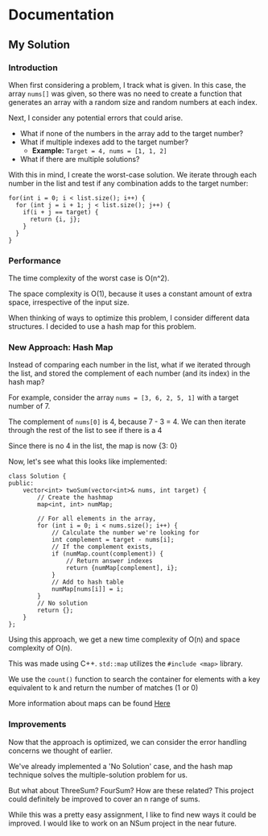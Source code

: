 # Documentation

## My Solution

### Introduction

When first considering a problem, I track what is given. In this case, the array ```nums[]``` was given, so there was no need to create a function that generates an array with a random size and random numbers at each index. 

Next, I consider any potential errors that could arise. 
+ What if none of the numbers in the array add to the target number?
+ What if multiple indexes add to the target number?
  + **Example:** ```Target = 4, nums = [1, 1, 2]```
+ What if there are multiple solutions?

With this in mind, I create the worst-case solution. We iterate through each number in the list and test if any combination adds to the target number:

```
for(int i = 0; i < list.size(); i++) {
  for (int j = i + 1; j < list.size(); j++) {
    if(i + j == target) {
      return {i, j};
    }
  }
}
```

### Performance

The time complexity of the worst case is O(n^2). 

The space complexity is O(1), because it uses a constant amount of extra space, irrespective of the input size.

When thinking of ways to optimize this problem, I consider different data structures. I decided to use a hash map for this problem.

### New Approach: Hash Map

Instead of comparing each number in the list, what if we iterated through the list, and stored the complement of each number (and its index) in the hash map?

For example, consider the array ```nums = [3, 6, 2, 5, 1]``` with a target number of 7. 

The complement of ```nums[0]``` is 4, because 7 - 3 = 4. We can then iterate through the rest of the list to see if there is a 4

Since there is no 4 in the list, the map is now {3: 0}

Now, let's see what this looks like implemented:

```
class Solution {
public:
    vector<int> twoSum(vector<int>& nums, int target) {
        // Create the hashmap 
        map<int, int> numMap;

        // For all elements in the array, 
        for (int i = 0; i < nums.size(); i++) {
            // Calculate the number we're looking for
            int complement = target - nums[i];
            // If the complement exists, 
            if (numMap.count(complement)) {
                // Return answer indexes
                return {numMap[complement], i};
            }
            // Add to hash table
            numMap[nums[i]] = i;
        }
        // No solution
        return {};
    }
};
```

Using this approach, we get a new time complexity of O(n) and space complexity of O(n).

This was made using C++. ```std::map``` utilizes the ```#include <map>``` library. 

We use the ```count()``` function to search the container for elements with a key equivalent to k and return the number of matches (1 or 0)

More information about maps can be found [Here](https://cplusplus.com/reference/map/map/) 

### Improvements

Now that the approach is optimized, we can consider the error handling concerns we thought of earlier.

We've already implemented a 'No Solution' case, and the hash map technique solves the multiple-solution problem for us.

But what about ThreeSum? FourSum? How are these related? This project could definitely be improved to cover an n range of sums. 

While this was a pretty easy assignment, I like to find new ways it could be improved. I would like to work on an NSum project in the near future. 
